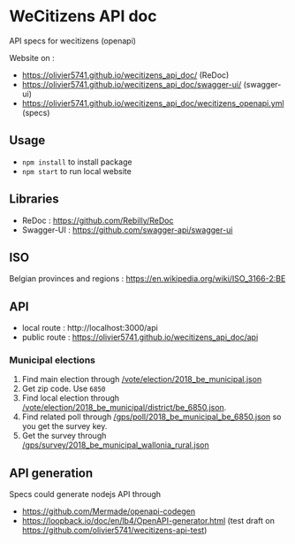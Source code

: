# WeCitizens API doc

API specs for wecitizens (openapi)

Website on : 

* https://olivier5741.github.io/wecitizens_api_doc/ (ReDoc)
* https://olivier5741.github.io/wecitizens_api_doc/swagger-ui/ (swagger-ui)
* https://olivier5741.github.io/wecitizens_api_doc/wecitizens_openapi.yml (specs)

## Usage

* `npm install` to install package
* `npm start` to run local website

## Libraries

* ReDoc : https://github.com/Rebilly/ReDoc
* Swagger-UI : https://github.com/swagger-api/swagger-ui

## ISO

Belgian provinces and regions : https://en.wikipedia.org/wiki/ISO_3166-2:BE

## API

* local route : http://localhost:3000/api
* public route : https://olivier5741.github.io/wecitizens_api_doc/api

### Municipal elections

1. Find main election through [/vote/election/2018_be_municipal.json](/docs/api/vote/election/2018_be_municipal.json)
2. Get zip code. Use `6850`
3. Find local election through [/vote/election/2018_be_municipal/district/be_6850.json](/docs/api/vote/election/2018_be_municipal/district/be_6850.json).
4. Find related poll through [/gps/poll/2018_be_municipal_be_6850.json](/docs/api/gps/poll/2018_be_municipal_be_6850.json) so you get the survey key.
5. Get the survey through [/gps/survey/2018_be_municipal_wallonia_rural.json](/docs/api/gps/survey/2018_be_municipal_wallonia_rural.json)

## API generation

Specs could generate nodejs API through

* https://github.com/Mermade/openapi-codegen
* https://loopback.io/doc/en/lb4/OpenAPI-generator.html (test draft on https://github.com/olivier5741/wecitizens-api-test)




